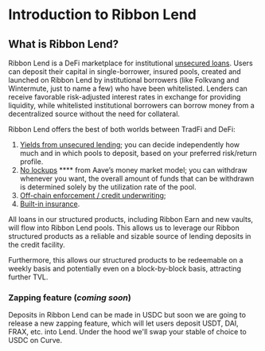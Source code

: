 # Introduction to Ribbon Lend

## What is Ribbon Lend?

Ribbon Lend is a DeFi marketplace for institutional [unsecured loans](https://www.investopedia.com/terms/u/unsecuredloan.asp). Users can deposit their capital in single-borrower, insured pools, created and launched on Ribbon Lend by institutional borrowers (like Folkvang and Wintermute, just to name a few) who have been whitelisted. Lenders can receive favorable risk-adjusted interest rates in exchange for providing liquidity, while whitelisted institutional borrowers can borrow money from a decentralized source without the need for collateral.

Ribbon Lend offers the best of both worlds between TradFi and DeFi:&#x20;

1. [Yields from unsecured lending](yields-from-unsecured-lending.md); you can decide independently how much and in which pools to deposit, based on your preferred risk/return profile.
2. [No lockups](no-lockups/) **** from Aave’s money market model; you can withdraw whenever you want, the overall amount of funds that can be withdrawn is determined solely by the utilization rate of the pool.
3. [Off-chain enforcement / credit underwriting](off-chain-enforcement-credit-underwriting.md);
4. [Built-in insurance](built-in-insurance.md).

All loans in our structured products, including Ribbon Earn and new vaults, will flow into Ribbon Lend pools. This allows us to leverage our Ribbon structured products as a reliable and sizable source of lending deposits in the credit facility.&#x20;

Furthermore, this allows our structured products to be redeemable on a weekly basis and potentially even on a block-by-block basis, attracting further TVL.

### Zapping feature (_coming soon_)

Deposits in Ribbon Lend can be made in USDC but soon we are going to release a new zapping feature, which will let users deposit USDT, DAI, FRAX, etc. into Lend. Under the hood we'll swap your stable of choice to USDC on Curve.
